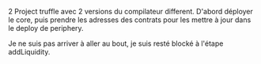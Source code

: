2 Project truffle avec 2 versions du compilateur different.
D'abord déployer le core, puis prendre les adresses des contrats pour les mettre à jour dans le deploy de periphery.

Je ne suis pas arriver à aller au bout, je suis resté blocké à l'étape addLiquidity.
